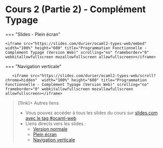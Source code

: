 # Cours 2 (Partie 2) - Complément Typage


=== "Slides - Plein écran"

    <iframe src="https://slides.com/durier/ocaml2-types-web/embed" width="100%" height="600" title="Programmation Fonctionnelle - Complément Typage (Version Web)" scrolling="no" frameborder="0" webkitallowfullscreen mozallowfullscreen allowfullscreen></iframe>

=== "Navigation verticale"

    
       <iframe src="https://slides.com/durier/ocaml2-types-web/scroll?chrome=hidden"  width="100%" height="600" title="Programmation Fonctionnelle - Complément Typage (Version Web)" scrolling="no" frameborder="0" webkitallowfullscreen mozallowfullscreen allowfullscreen></iframe>


> [!link]+ Autres liens
> - Vous pouvez accéder à tous les slides du cours sur [slides.com avec le tag #ocaml-web](https://slides.com/durier/decks/ocaml-web)
> - Liens directs vers les slides :
> 	- [Version normale](https://slides.com/durier/ocaml2-types-web)
> 	- [Plein écran](https://slides.com/durier/ocaml2-types-web/fullscreen)
> 	- [Navigation verticale](https://slides.com/durier/ocaml2-types-web/scroll?chrome=hidden)
> 





